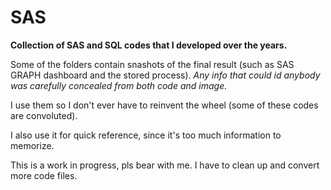 # SAS
**Collection of SAS and SQL codes that I developed over the years.**<br>

Some of the folders contain snashots of the final result (such as SAS GRAPH dashboard and the stored process).
<i>Any info that could id anybody was carefully concealed from both code and image.</i>

I use them so I don't ever have to reinvent the wheel (some of these codes are convoluted).

I also use it for quick reference, since it's too much information to memorize.

This is a work in progress, pls bear with me. I have to clean up and convert more code files.
